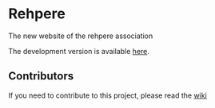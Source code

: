 # Rehpere
The new website of the rehpere association

The development version is available [here](https://rehpere-dev.netlify.com/).

## Contributors

If you need to contribute to this project, please read the [wiki](https://github.com/SuperMayo/rehpere/wiki)
